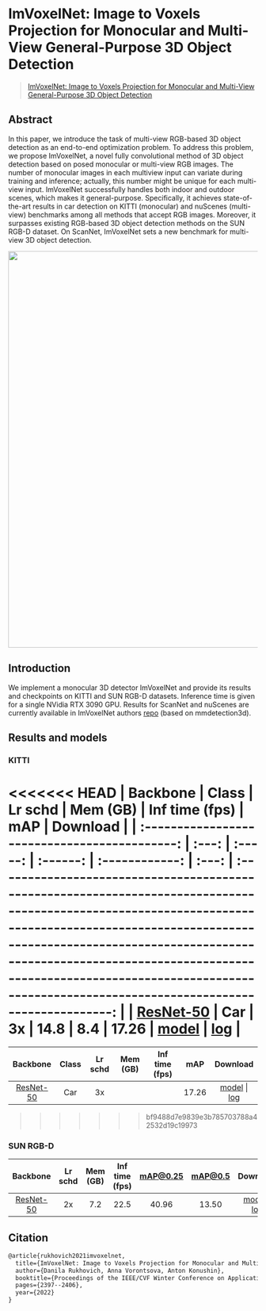 # ImVoxelNet: Image to Voxels Projection for Monocular and Multi-View General-Purpose 3D Object Detection

> [ImVoxelNet: Image to Voxels Projection for Monocular and Multi-View General-Purpose 3D Object Detection](https://arxiv.org/abs/2106.01178)

<!-- [ALGORITHM] -->

## Abstract

In this paper, we introduce the task of multi-view RGB-based 3D object detection as an end-to-end optimization problem. To address this problem, we propose ImVoxelNet, a novel fully convolutional method of 3D object detection based on posed monocular or multi-view RGB images. The number of monocular images in each multiview input can variate during training and inference; actually, this number might be unique for each multi-view input. ImVoxelNet successfully handles both indoor and outdoor scenes, which makes it general-purpose. Specifically, it achieves state-of-the-art results in car detection on KITTI (monocular) and nuScenes (multi-view) benchmarks among all methods that accept RGB images. Moreover, it surpasses existing RGB-based 3D object detection methods on the SUN RGB-D dataset. On ScanNet, ImVoxelNet sets a new benchmark for multi-view 3D object detection.

<div align=center>
<img src="https://user-images.githubusercontent.com/36950400/143871445-38a55168-b8cd-4520-8ed6-f5c8c8ea304a.png" width="800"/>
</div>

## Introduction

We implement a monocular 3D detector ImVoxelNet and provide its results and checkpoints on KITTI and SUN RGB-D datasets.
Inference time is given for a single NVidia RTX 3090 GPU. Results for ScanNet and nuScenes are currently available in ImVoxelNet authors [repo](https://github.com/saic-vul/imvoxelnet) (based on mmdetection3d).

## Results and models

### KITTI

<<<<<<< HEAD
|                   Backbone                    | Class | Lr schd | Mem (GB) | Inf time (fps) |  mAP  |                                                                                                                                                               Download                                                                                                                                                               |
| :-------------------------------------------: | :---: | :-----: | :------: | :------------: | :---: | :----------------------------------------------------------------------------------------------------------------------------------------------------------------------------------------------------------------------------------------------------------------------------------------------------------------------------------: |
| [ResNet-50](./imvoxelnet_4x8_kitti-3d-car.py) |  Car  |   3x    |   14.8   |      8.4       | 17.26 | [model](https://download.openmmlab.com/mmdetection3d/v1.0.0_models/imvoxelnet/imvoxelnet_4x8_kitti-3d-car/imvoxelnet_4x8_kitti-3d-car_20210830_003014-3d0ffdf4.pth) \| [log](https://download.openmmlab.com/mmdetection3d/v1.0.0_models/imvoxelnet/imvoxelnet_4x8_kitti-3d-car/imvoxelnet_4x8_kitti-3d-car_20210830_003014.log.json) |
=======
|                    Backbone                    | Class | Lr schd | Mem (GB) | Inf time (fps) |  mAP  |                                                                                                                                                               Download                                                                                                                                                               |
| :--------------------------------------------: | :---: | :-----: | :------: | :------------: | :---: | :----------------------------------------------------------------------------------------------------------------------------------------------------------------------------------------------------------------------------------------------------------------------------------------------------------------------------------: |
| [ResNet-50](./imvoxelnet_8xb4_kitti-3d-car.py) |  Car  |   3x    |          |                | 17.26 | [model](https://download.openmmlab.com/mmdetection3d/v1.0.0_models/imvoxelnet/imvoxelnet_4x8_kitti-3d-car/imvoxelnet_4x8_kitti-3d-car_20210830_003014-3d0ffdf4.pth) \| [log](https://download.openmmlab.com/mmdetection3d/v1.0.0_models/imvoxelnet/imvoxelnet_4x8_kitti-3d-car/imvoxelnet_4x8_kitti-3d-car_20210830_003014.log.json) |
>>>>>>> bf9488d7e9839e3b785703788a42532d19c19973

### SUN RGB-D

|                      Backbone                       | Lr schd | Mem (GB) | Inf time (fps) | mAP@0.25 | mAP@0.5 |                                                                                                                                                                           Download                                                                                                                                                                           |
| :-------------------------------------------------: | :-----: | :------: | :------------: | :------: | :-----: | :----------------------------------------------------------------------------------------------------------------------------------------------------------------------------------------------------------------------------------------------------------------------------------------------------------------------------------------------------------: |
| [ResNet-50](./imvoxelnet_4x2_sunrgbd-3d-10class.py) |   2x    |   7.2    |      22.5      |  40.96   |  13.50  | [model](https://download.openmmlab.com/mmdetection3d/v1.0.0_models/imvoxelnet/imvoxelnet_4x2_sunrgbd-3d-10class/imvoxelnet_4x2_sunrgbd-3d-10class_20220809_184416-29ca7d2e.pth) \| [log](https://download.openmmlab.com/mmdetection3d/v1.0.0_models/imvoxelnet/imvoxelnet_4x2_sunrgbd-3d-10class/imvoxelnet_4x2_sunrgbd-3d-10class_20220809_184416.log.json) |

## Citation

```latex
@article{rukhovich2021imvoxelnet,
  title={ImVoxelNet: Image to Voxels Projection for Monocular and Multi-View General-Purpose 3D Object Detection},
  author={Danila Rukhovich, Anna Vorontsova, Anton Konushin},
  booktitle={Proceedings of the IEEE/CVF Winter Conference on Applications of Computer Vision},
  pages={2397--2406},
  year={2022}
}
```
